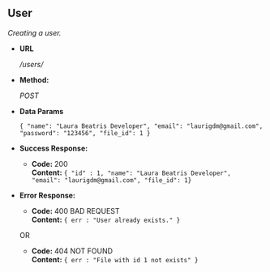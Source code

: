 **User**
----
  _Creating a user._

* **URL**

  _/users/_

* **Method:**
  
  _POST_

* **Data Params**

  `{
    "name": "Laura Beatris Developer",
    "email": "laurigdm@gmail.com",
    "password": "123456",
    "file_id": 1
  }
  `

* **Success Response:**
  
  * **Code:** 200 <br />
    **Content:** `{ "id" : 1, "name": "Laura Beatris Developer",  "email": "laurigdm@gmail.com", "file_id": 1}`
 
* **Error Response:**

  * **Code:** 400 BAD REQUEST <br />
    **Content:** `{ err : "User already exists." }`

  OR

  * **Code:** 404 NOT FOUND <br />
    **Content:** `{ err : "File with id 1 not exists" }`
